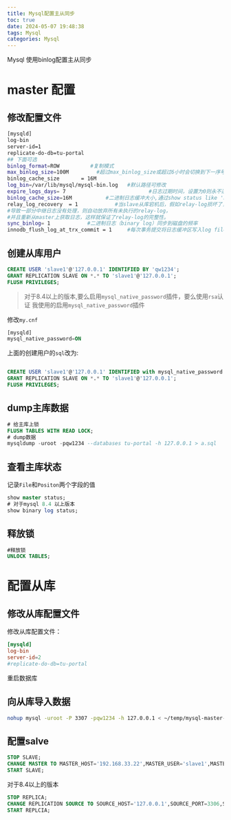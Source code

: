 ```yaml
---
title: Mysql配置主从同步
toc: true
date: 2024-05-07 19:48:38
tags: Mysql
categories: Mysql
---
```


Mysql 使用binlog配置主从同步

<!--more-->


# master 配置


## 修改配置文件

```bash
[mysqld]
log-bin
server-id=1
replicate-do-db=tu-portal
## 下面可选
binlog_format=ROW          #复制模式
max_binlog_size=100M         #超过max_binlog_size或超过6小时会切换到下一序号文件
binlog_cache_size       = 16M
log_bin=/var/lib/mysql/mysql-bin.log   #默认路径可修改
expire_logs_days= 7                           #日志过期时间，设置为0则永不过期
binlog_cache_size=16M           #二进制日志缓冲大小,通过show status like 'binlog_%';查看调整写入磁盘的次数，写入磁盘为0最好max_binlog_cache_size   = 256M
relay_log_recovery  = 1            #当slave从库宕机后，假如relay-log损坏了，
#导致一部分中继日志没有处理，则自动放弃所有未执行的relay-log，
#并且重新从master上获取日志，这样就保证了relay-log的完整性。
sync_binlog= 1            #二进制日志（binary log）同步到磁盘的频率
innodb_flush_log_at_trx_commit = 1     #每次事务提交将日志缓冲区写入log file，并同时flush到磁盘。
```

## 创建从库用户

```sql
CREATE USER 'slave1'@'127.0.0.1' IDENTIFIED BY 'qw1234';
GRANT REPLICATION SLAVE ON *.* TO 'slave1'@'127.0.0.1';
FLUSH PRIVILEGES;
```
> 对于8.4以上的版本,要么启用`mysql_native_password`插件，要么使用`rsa`认证
我使用的启用`mysql_native_password`插件



修改`my.cnf`
```sql
[mysqld]
mysql_native_password=ON
```
上面的创建用户的`sql`改为:

```sql

CREATE USER 'slave1'@'127.0.0.1' IDENTIFIED with mysql_native_password BY 'qw1234';
GRANT REPLICATION SLAVE ON *.* TO 'slave1'@'127.0.0.1';
FLUSH PRIVILEGES;
```

## dump主库数据

```sql
# 给主库上锁
FLUSH TABLES WITH READ LOCK;
# dump数据
mysqldump -uroot -pqw1234 --databases tu-portal -h 127.0.0.1 > a.sql

```


## 查看主库状态

记录`File`和`Positon`两个字段的值
```sql
show master status;
# 对于mysql 8.4 以上版本
show binary log status;
```

## 释放锁

```sql
#释放锁
UNLOCK TABLES;
```

# 配置从库

## 修改从库配置文件

修改从库配置文件：

```conf
[mysqld]
log-bin
server-id=2
#replicate-do-db=tu-portal

```

重启数据库

## 向从库导入数据

```bash
nohup mysql -uroot -P 3307 -pqw1234 -h 127.0.0.1 < ~/temp/mysql-master-slave/a.sql &
```


## 配置salve


```sql
STOP SLAVE;
CHANGE MASTER TO MASTER_HOST='192.168.33.22',MASTER_USER='slave1',MASTER_PASSWORD='slavepass',MASTER_LOG_FILE='mysql-bin.000001',MASTER_LOG_POS=613;
START SLAVE;
```

对于8.4以上的版本

```sql
STOP REPLICA;
CHANGE REPLICATION SOURCE TO SOURCE_HOST='127.0.0.1',SOURCE_PORT=3306,SOURCE_USER='slave1',SOURCE_PASSWORD='qw1234',SOURCE_LOG_FILE='mysql-bin.000004',SOURCE_LOG_POS=459;
START REPLCIA;
```

